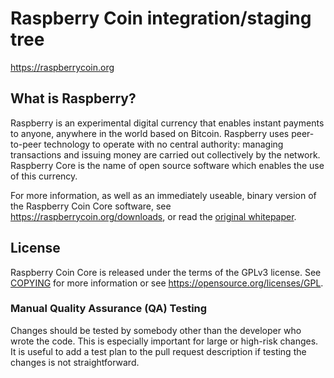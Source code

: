 Raspberry Coin integration/staging tree
=====================================
https://raspberrycoin.org

What is Raspberry?
----------------

Raspberry is an experimental digital currency that enables instant payments to
anyone, anywhere in the world based on Bitcoin. Raspberry uses peer-to-peer technology to operate
with no central authority: managing transactions and issuing money are carried
out collectively by the network. Raspberry Core is the name of open source
software which enables the use of this currency.

For more information, as well as an immediately useable, binary version of
the Raspberry Coin Core software, see https://raspberrycoin.org/downloads, or read the
[original whitepaper](https://raspberrycoin.org/raspberrycoin.pdf).

License
-------

Raspberry Coin Core is released under the terms of the GPLv3 license. See [COPYING](COPYING) for more
information or see https://opensource.org/licenses/GPL.

### Manual Quality Assurance (QA) Testing

Changes should be tested by somebody other than the developer who wrote the
code. This is especially important for large or high-risk changes. It is useful
to add a test plan to the pull request description if testing the changes is
not straightforward.
